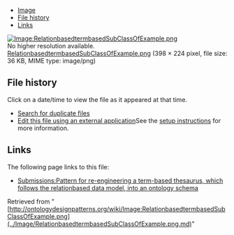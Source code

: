 * [Image](../Image/RelationbasedtermbasedSubClassOfExample.png.md#file)
* [File history](../Image/RelationbasedtermbasedSubClassOfExample.png.md#filehistory)
* [Links](../Image/RelationbasedtermbasedSubClassOfExample.png.md#filelinks)

[![Image:RelationbasedtermbasedSubClassOfExample.png](../../../images/9/9f/RelationbasedtermbasedSubClassOfExample.png)](../../../images/9/9f/RelationbasedtermbasedSubClassOfExample.png)  
No higher resolution available.  
[RelationbasedtermbasedSubClassOfExample.png](../../../images/9/9f/RelationbasedtermbasedSubClassOfExample.png)‎ (398 × 224 pixel, file size: 36 KB, MIME type: image/png)

## File history

Click on a date/time to view the file as it appeared at that time.



  
* [Search for duplicate files](http://ontologydesignpatterns.org/wiki/Special:FileDuplicateSearch/RelationbasedtermbasedSubClassOfExample.png "Special:FileDuplicateSearch/RelationbasedtermbasedSubClassOfExample.png")
* [Edit this file using an external application](http://ontologydesignpatterns.org/wiki/index.php?title=Image:RelationbasedtermbasedSubClassOfExample.png&action=edit&externaledit=true&mode=file "Image:RelationbasedtermbasedSubClassOfExample.png")See the [setup instructions](http://www.mediawiki.org/wiki/Manual:External_editors "http://www.mediawiki.org/wiki/Manual:External_editors") for more information.

## Links



The following page links to this file:


* [Submissions:Pattern for re-engineering a term-based thesaurus, which follows the relationbased data model, into an ontology schema](../Submissions/Pattern_for_re-engineering_a_term-based_thesaurus,_which_follows_the_relationbased_data_model,_into_an_ontology_schema.md "Submissions:Pattern for re-engineering a term-based thesaurus, which follows the relationbased data model, into an ontology schema")


Retrieved from "[http://ontologydesignpatterns.org/wiki/Image:RelationbasedtermbasedSubClassOfExample.png](../Image/RelationbasedtermbasedSubClassOfExample.png.md)"